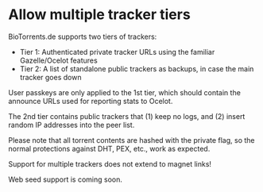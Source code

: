 # Allow multiple tracker tiers

BioTorrents.de supports two tiers of trackers:

  - Tier 1: Authenticated private tracker URLs using the familiar Gazelle/Ocelot features
  - Tier 2: A list of standalone public trackers as backups, in case the main tracker goes down

User passkeys are only applied to the 1st tier, which should contain the announce URLs used for reporting stats to Ocelot.

The 2nd tier contains public trackers that (1) keep no logs, and (2) insert random IP addresses into the peer list.

Please note that all torrent contents are hashed with the private flag, so the normal protections against DHT, PEX, etc., work as expected.

Support for multiple trackers does not extend to magnet links!

Web seed support is coming soon.
